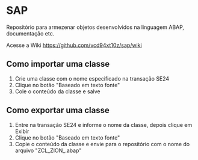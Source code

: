 # SAP
Repositório para armezenar objetos desenvolvidos na linguagem ABAP, documentação etc.

Acesse a Wiki https://github.com/vcd94xt10z/sap/wiki

## Como importar uma classe

1) Crie uma classe com o nome especificado na transação SE24
2) Clique no botão "Baseado em texto fonte"
3) Cole o conteúdo da classe e salve

## Como exportar uma classe

1) Entre na transação SE24 e informe o nome da classe, depois clique em Exibir
2) Clique no botão "Baseado em texto fonte"
3) Copie o conteúdo da classe e envie para o repositório com o nome do arquivo "ZCL_ZION_<NomeDaClasse>.abap"
